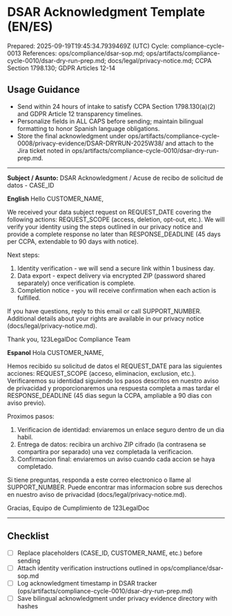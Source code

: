 # DSAR Acknowledgment Template (EN/ES)

Prepared: 2025-09-19T19:45:34.7939469Z (UTC)
Cycle: compliance-cycle-0013
References: ops/compliance/dsar-sop.md; ops/artifacts/compliance-cycle-0010/dsar-dry-run-prep.md; docs/legal/privacy-notice.md; CCPA Section 1798.130; GDPR Articles 12-14

## Usage Guidance
- Send within 24 hours of intake to satisfy CCPA Section 1798.130(a)(2) and GDPR Article 12 transparency timelines.
- Personalize fields in ALL CAPS before sending; maintain bilingual formatting to honor Spanish language obligations.
- Store the final acknowledgment under ops/artifacts/compliance-cycle-0008/privacy-evidence/DSAR-DRYRUN-2025W38/ and attach to the Jira ticket noted in ops/artifacts/compliance-cycle-0010/dsar-dry-run-prep.md.

---

**Subject / Asunto:** DSAR Acknowledgment / Acuse de recibo de solicitud de datos - CASE_ID

**English**
Hello CUSTOMER_NAME,

We received your data subject request on REQUEST_DATE covering the following actions: REQUEST_SCOPE (access, deletion, opt-out, etc.). We will verify your identity using the steps outlined in our privacy notice and provide a complete response no later than RESPONSE_DEADLINE (45 days per CCPA, extendable to 90 days with notice).

Next steps:
1. Identity verification - we will send a secure link within 1 business day.
2. Data export - expect delivery via encrypted ZIP (password shared separately) once verification is complete.
3. Completion notice - you will receive confirmation when each action is fulfilled.

If you have questions, reply to this email or call SUPPORT_NUMBER. Additional details about your rights are available in our privacy notice (docs/legal/privacy-notice.md).

Thank you,
123LegalDoc Compliance Team

**Espanol**
Hola CUSTOMER_NAME,

Hemos recibido su solicitud de datos el REQUEST_DATE para las siguientes acciones: REQUEST_SCOPE (acceso, eliminacion, exclusion, etc.). Verificaremos su identidad siguiendo los pasos descritos en nuestro aviso de privacidad y proporcionaremos una respuesta completa a mas tardar el RESPONSE_DEADLINE (45 dias segun la CCPA, ampliable a 90 dias con aviso previo).

Proximos pasos:
1. Verificacion de identidad: enviaremos un enlace seguro dentro de un dia habil.
2. Entrega de datos: recibira un archivo ZIP cifrado (la contrasena se compartira por separado) una vez completada la verificacion.
3. Confirmacion final: enviaremos un aviso cuando cada accion se haya completado.

Si tiene preguntas, responda a este correo electronico o llame al SUPPORT_NUMBER. Puede encontrar mas informacion sobre sus derechos en nuestro aviso de privacidad (docs/legal/privacy-notice.md).

Gracias,
Equipo de Cumplimiento de 123LegalDoc

---

## Checklist
- [ ] Replace placeholders (CASE_ID, CUSTOMER_NAME, etc.) before sending
- [ ] Attach identity verification instructions outlined in ops/compliance/dsar-sop.md
- [ ] Log acknowledgment timestamp in DSAR tracker (ops/artifacts/compliance-cycle-0010/dsar-dry-run-prep.md)
- [ ] Save bilingual acknowledgment under privacy evidence directory with hashes
